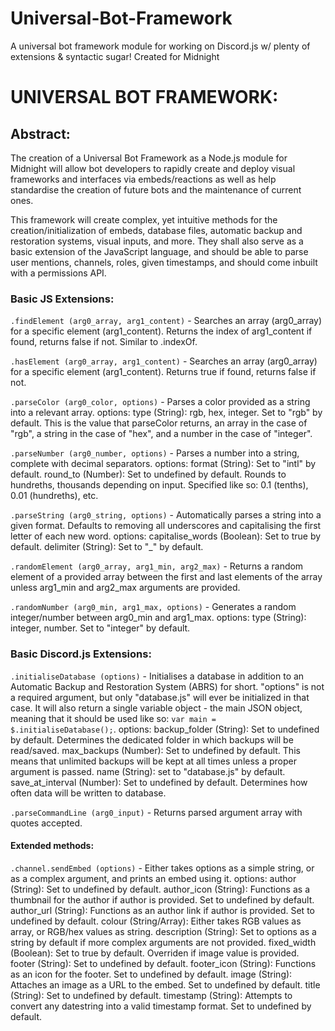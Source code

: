 # Universal-Bot-Framework
 A universal bot framework module for working on Discord.js w/ plenty of extensions & syntactic sugar! Created for Midnight

# UNIVERSAL BOT FRAMEWORK:

## Abstract:

 The creation of a Universal Bot Framework as a Node.js module for Midnight will allow bot developers to rapidly create and deploy visual frameworks and interfaces via embeds/reactions as well as help standardise the creation of future bots and the maintenance of current ones.

 This framework will create complex, yet intuitive methods for the creation/initialization of embeds, database files, automatic backup and restoration systems, visual inputs, and more. They shall also serve as a basic extension of the JavaScript language, and should be able to parse user mentions, channels, roles, given timestamps, and should come inbuilt with a permissions API.

### Basic JS Extensions:

 `.findElement (arg0_array, arg1_content)` - Searches an array (arg0_array) for a specific element (arg1_content). Returns the index of arg1_content if found, returns false if not. Similar to .indexOf.

 `.hasElement (arg0_array, arg1_content)` - Searches an array (arg0_array) for a specific element (arg1_content). Returns true if found, returns false if not.

 `.parseColor (arg0_color, options)` - Parses a color provided as a string into a relevant array.
 options:
  type (String): rgb, hex, integer. Set to "rgb" by default. This is the value that parseColor returns, an array in the case of "rgb", a string in the case of "hex", and a number in the case of "integer".

 `.parseNumber (arg0_number, options)` - Parses a number into a string, complete with decimal separators.
 options:
  format (String): Set to "intl" by default.
  round_to (Number): Set to undefined by default. Rounds to hundreths, thousands depending on input. Specified like so: 0.1 (tenths), 0.01 (hundreths), etc.

 `.parseString (arg0_string, options)` - Automatically parses a string into a given format. Defaults to removing all underscores and capitalising the first letter of each new word.
 options:
  capitalise_words (Boolean): Set to true by default.
  delimiter (String): Set to "_" by default.

 `.randomElement (arg0_array, arg1_min, arg2_max)` - Returns a random element of a provided array between the first and last elements of the array unless arg1_min and arg2_max arguments are provided.

 `.randomNumber (arg0_min, arg1_max, options)` - Generates a random integer/number between arg0_min and arg1_max.
 options:
  type (String): integer, number. Set to "integer" by default.

 ### Basic Discord.js Extensions:

 `.initialiseDatabase (options)` - Initialises a database in addition to an Automatic Backup and Restoration System (ABRS) for short. "options" is not a required argument, but only "database.js" will ever be initialized in that case. It will also return a single variable object - the main JSON object, meaning that it should be used like so: `var main = $.initialiseDatabase();`.
 options:
  backup_folder (String): Set to undefined by default. Determines the dedicated folder in which backups will be read/saved.
  max_backups (Number): Set to undefined by default. This means that unlimited backups will be kept at all times unless a proper argument is passed.
  name (String): set to "database.js" by default.
  save_at_interval (Number): Set to undefined by default. Determines how often data will be written to database.

 `.parseCommandLine (arg0_input)` - Returns parsed argument array with quotes accepted.

 #### Extended methods:
 `.channel.sendEmbed (options)` - Either takes options as a simple string, or as a complex argument, and prints an embed using it.
 options:
  author (String): Set to undefined by default.
  author_icon (String): Functions as a thumbnail for the author if author is provided. Set to undefined by default.
  author_url (String): Functions as an author link if author is provided. Set to undefined by default.
  colour (String/Array): Either takes RGB values as array, or RGB/hex values as string.
  description (String): Set to options as a string by default if more complex arguments are not provided.
  fixed_width (Boolean): Set to true by default. Overriden if image value is provided.
  footer (String): Set to undefined by default.
  footer_icon (String): Functions as an icon for the footer. Set to undefined by default.
  image (String): Attaches an image as a URL to the embed. Set to undefined by default.
  title (String): Set to undefined by default.
  timestamp (String): Attempts to convert any datestring into a valid timestamp format. Set to undefined by default.
